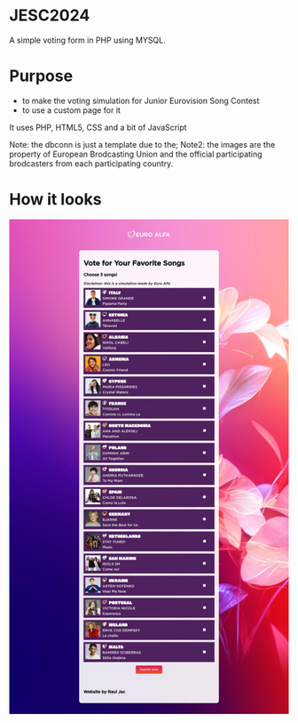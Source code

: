 # JESC2024
A simple voting form in PHP using MYSQL.

# Purpose
- to make the voting simulation for Junior Eurovision Song Contest
- to use a custom page for it

It uses PHP, HTML5, CSS and a bit of JavaScript

Note: the dbconn is just a template due to the;
Note2: the images are the property of European Brodcasting Union and the official participating brodcasters from each participating country.

# How it looks

![Screenshot](./screenshot.jpg)
